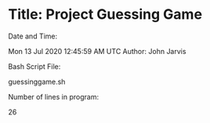# Title: Project Guessing Game 

Date and Time: 

Mon 13 Jul 2020 12:45:59 AM UTC
Author:  John Jarvis 

Bash Script File: 

guessinggame.sh 

Number of lines in program: 

26

